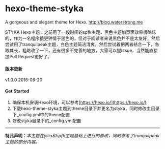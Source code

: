 # hexo-theme-styka
A gorgeous and elegant theme for Hexo. http://blog.waterstrong.me

STYKA Hexo主题：之前用了一段时间的spfk主题，黑色主题加页面效果很酷炫的，作为一名程序猿更钟情于黑色的，但对于阅读者来说黑色并不是太友好，然后尝试用了tranquilpeak主题，白色主题简洁清爽，然后尝试着把两者结合一下，各取其长，粗略改了一下，还有很多不完善的地方，大家可以提Issue，当然能直接提Pull Request更好了。

#### 版本更新
v1.0.0  2016-06-20


#### Get Started
1. 确保本机安装Hexo环境，可以参考[https://hexo.io/](https://hexo.io/)
2. 下载hexo-theme-styka主题到theme目录下并更名为styka，同时修改主目录下_config.yml中的theme配置
3. 修改styka目录下的_config.yml配置


----
**特此声明：**_本主题在yilia和spfk主题基础上进行的修改，同时参考了tranquilpeak主题的部分内容。_


